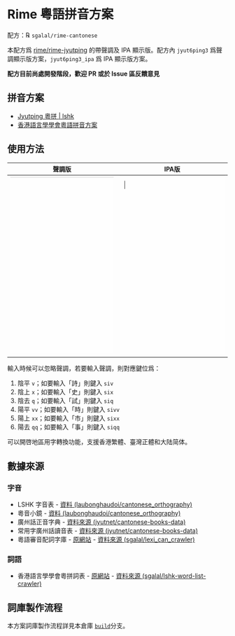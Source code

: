 # Rime 粵語拼音方案

配方：℞ `sgalal/rime-cantonese`

本配方爲 [rime/rime-jyutping](https://github.com/rime/rime-jyutping) 的帶聲調及 IPA 顯示版。配方內 `jyut6ping3` 爲聲調顯示版方案，`jyut6ping3_ipa` 爲 IPA 顯示版方案。

**配方目前尚處開發階段，歡迎 PR 或於 Issue 區反饋意見**

## 拼音方案

- [Jyutping 粵拼 | lshk](https://www.lshk.org/jyutping)
- [香港語言學學會粵語拼音方案](https://zh.wikipedia.org/wiki/香港語言學學會粵語拼音方案)

## 使用方法

| 聲調版                    | IPA版                    |
| ------------------------- | ------------------------ |
| ![示例1](./demo/tone.gif) | ![示例2](./demo/ipa.gif) |

輸入時候可以忽略聲調，若要輸入聲調，則對應鍵位爲：

1. 陰平 `v`；如要輸入「詩」則鍵入 `siv`
2. 陰上 `x`；如要輸入「史」則鍵入 `six`
3. 陰去 `q`；如要輸入「試」則鍵入 `siq`
4. 陽平 `vv`；如要輸入「時」則鍵入 `sivv`
5. 陽上 `xx`；如要輸入「市」則鍵入 `sixx`
6. 陽去 `qq`；如要輸入「事」則鍵入 `siqq`

可以開啓地區用字轉換功能，支援香港繁體、臺灣正體和大陆简体。

## 數據來源

### 字音

- LSHK 字音表 - [資料 (laubonghaudoi/cantonese_orthography)](https://github.com/laubonghaudoi/cantonese_orthography/blob/master/LSHK%20Jyutping%20-%20Char%20-%20JP.csv)
- 粵音小鏡 - [資料 (laubonghaudoi/cantonese_orthography)](https://github.com/laubonghaudoi/cantonese_orthography/blob/master/%E7%B2%B5%E9%9F%B3%E5%B0%8F%E9%8F%A1(20160723).xls)
- 廣州話正音字典 - [資料來源 (jyutnet/cantonese-books-data)](https://github.com/jyutnet/cantonese-books-data/tree/master/2004_%E5%BB%A3%E5%B7%9E%E8%A9%B1%E6%AD%A3%E9%9F%B3%E5%AD%97%E5%85%B8)
- 常用字廣州話讀音表 - [資料來源 (jyutnet/cantonese-books-data)](https://github.com/jyutnet/cantonese-books-data/tree/master/1992_%E5%B8%B8%E7%94%A8%E5%AD%97%E5%BB%A3%E5%B7%9E%E8%A9%B1%E8%AE%80%E9%9F%B3%E8%A1%A8)
- 粵語審音配詞字庫 - [原網站](https://humanum.arts.cuhk.edu.hk/Lexis/lexi-can/) - [資料來源 (sgalal/lexi_can_crawler)](https://github.com/sgalal/lexi_can_crawler)

### 詞語

- 香港語言學學會粵拼詞表 - [原網站](https://corpus.eduhk.hk/JPwordlist/) - [資料來源 (sgalal/lshk-word-list-crawler)](https://github.com/sgalal/lshk-word-list-crawler)

## 詞庫製作流程

本方案詞庫製作流程詳見本倉庫 [`build`](https://github.com/sgalal/rime-cantonese/tree/build)分支。
